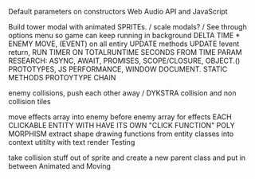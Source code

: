 Default parameters on constructors
Web Audio API and JavaScript

Build tower modal with animated SPRITEs. / scale modals? /
See through options menu so game can keep running in background
DELTA TIME \* ENEMY MOVE, (EVENT) on all entiry UPDATE methods UPDATE !event return, RUN TIMER ON TOTALRUNTIME SECONDS FROM TIME PARAM
RESEARCH: ASYNC, AWAIT, PROMISES, SCOPE/CLOSURE, OBJECT.() PROTOTYPES, JS PERFORMANCE, WINDOW DOCUMENT. STATIC METHODS
PROTOYTYPE CHAIN

enemy collisions, push each other away / DYKSTRA collision and non collision tiles

move effects array into enemy
before enemy array for effects
EACH CLICKABLE ENTITY WITH HAVE ITS OWN "CLICK FUNCTION" POLY MORPHISM
extract shape drawing functions from entity classes into context utitilty with text render
Testing

take collision stuff out of sprite and create a new parent class and put in between Animated and Moving

